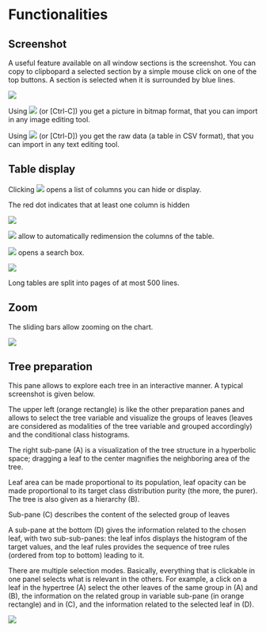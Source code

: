 #  Functionalities

##  Screenshot

A useful feature available on all window sections is the screenshot. You can copy to clipbopard a selected section by a simple mouse click on one of the top buttons. A section is selected when it is surrounded by blue lines.

![](../../assets/images-khiops-guides/visualization/image7.png)

Using ![](../../assets/images-khiops-guides/visualization/image8.png) (or \[Ctrl-C\]) you get a picture in bitmap format, that you can import in any image editing tool.

Using ![](../../assets/images-khiops-guides/visualization/image8.png) (or \[Ctrl-D\]) you get the raw data (a table in CSV format), that you can import in any text editing tool.

##  Table display

Clicking ![](../../assets/images-khiops-guides/visualization/image9.png) opens a list of columns you can hide or display.

The red dot indicates that at least one column is hidden

![](../../assets/images-khiops-guides/visualization/image9.png)

![](../../assets/images-khiops-guides/visualization/image9.png) allow to automatically redimension the columns of the table.

![](../../assets/images-khiops-guides/visualization/image9.png) opens a search box.

![](../../assets/images-khiops-guides/visualization/image10.png)

Long tables are split into pages of at most 500 lines.

##  Zoom

The sliding bars allow zooming on the chart.

![](../../assets/images-khiops-guides/visualization/image11.png)

## Tree preparation

This pane allows to explore each tree in an interactive manner. A typical screenshot is given below.

The upper left (orange rectangle) is like the other preparation panes and allows to select the tree variable and visualize the groups of leaves (leaves are considered as modalities of the tree variable and grouped accordingly) and the conditional class histograms.

The right sub-pane (A) is a visualization of the tree structure in a hyperbolic space; dragging a leaf to the center magnifies the neighboring area of the tree.

Leaf area can be made proportional to its population, leaf opacity can be made proportional to its target class distribution purity (the more, the purer). The tree is also given as a hierarchy (B).

Sub-pane (C) describes the content of the selected group of leaves

A sub-pane at the bottom (D) gives the information related to the chosen leaf, with two sub-sub-panes: the leaf infos displays the histogram of the target values, and the leaf rules provides the sequence of tree rules (ordered from top to bottom) leading to it.

There are multiple selection modes. Basically, everything that is clickable in one panel selects what is relevant in the others. For example, a click on a leaf in the hypertree (A) select the other leaves of the same group in (A) and (B), the information on the related group in variable sub-pane (in orange rectangle) and in (C), and the information related to the selected leaf in (D).

![](../../assets/images-khiops-guides/visualization/image12.png)
